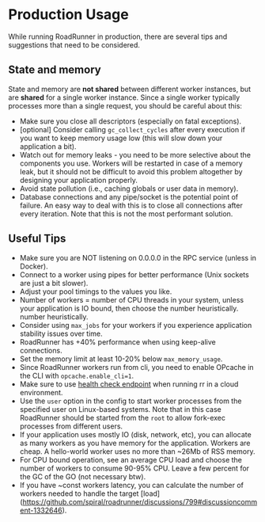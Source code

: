 # Production Usage

While running RoadRunner in production, there are several tips and suggestions that need to be considered.

## State and memory

State and memory are **not shared** between different worker instances, but are **shared** for a single worker instance.
Since a single worker typically processes more than a single request, you should be careful about this:

- Make sure you close all descriptors (especially on fatal exceptions).
- [optional] Consider calling `gc_collect_cycles` after every execution if you want to keep memory usage low
  (this will slow down your application a bit).
- Watch out for memory leaks - you need to be more selective about the components you use. Workers will be restarted in case of a
  memory leak, but it should not be difficult to avoid this problem altogether by designing your application properly.
- Avoid state pollution (i.e., caching globals or user data in memory).
- Database connections and any pipe/socket is the potential point of failure. An easy way to deal with this is to close
  all connections after every iteration. Note that this is not the most performant solution.
  
## Useful Tips

- Make sure you are NOT listening on 0.0.0.0 in the RPC service (unless in Docker).
- Connect to a worker using pipes for better performance (Unix sockets are just a bit slower).
- Adjust your pool timings to the values you like.
- Number of workers = number of CPU threads in your system, unless your application is IO bound, then choose the number heuristically.
  number heuristically.
- Consider using `max_jobs` for your workers if you experience application stability issues over time.
- RoadRunner has +40% performance when using keep-alive connections.
- Set the memory limit at least 10-20% below `max_memory_usage`.
- Since RoadRunner workers run from cli, you need to enable OPcache in the CLI with `opcache.enable_cli=1`.
- Make sure to use [health check endpoint](../loggin-and-observability/health.md) when running rr in a cloud environment.
- Use the `user` option in the config to start worker processes from the specified user on Linux-based systems. Note that in this case RoadRunner should be started from the `root` to allow fork-exec processes from different users.
- If your application uses mostly IO (disk, network, etc), you can allocate as many workers as you have memory for the application. Workers are cheap. A hello-world worker uses no more than ~26Mb of RSS memory.
- For CPU bound operation, see an average CPU load and choose the number of workers to consume 90-95% CPU. Leave a few percent for the GC of the GO (not necessary btw).
- If you have ~const workers latency, you can calculate the number of workers needed to handle the target [load] (https://github.com/spiral/roadrunner/discussions/799#discussioncomment-1332646).
